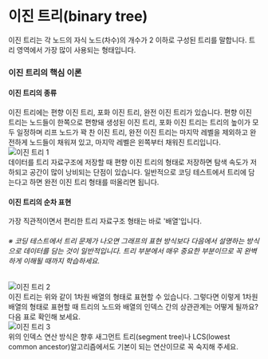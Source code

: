 # 이진 트리(binary tree)
이진 트리는 각 노드의 자식 노드(차수)의 개수가 2 이하로 구성된 트리를 말합니다. 
트리 영역에서 가장 많이 사용되는 형태입니다.

### 이진 트리의 핵심 이론
#### 이진 트리의 종류
이진 트리에는 편향 이진 트리, 포화 이진 트리, 완전 이진 트리가 있습니다. 
편향 이진 트리는 노드들이 한쪽으로 편향돼 생성된 이진 트리, 포화 이진 트리는 
트리의 높이가 모두 일정하며 리프 노드가 꽉 찬 이진 트리, 완전 이진 트리는 
마지막 레벨을 제외하고 완전하게 노드들이 채워져 있고, 마지막 레벨은 왼쪽부터 
채워진 트리입니다.  
![이진 트리 1](https://github.com/leesulgi66/Algorithm/assets/107823688/9b752caa-3854-4e5e-b174-31348ab85989)  
데이터를 트리 자료구조에 저장할 때 편향 이진 트리의 형태로 저장하면 탐색 
속도가 저하되고 공간이 많이 낭비되는 단점이 있습니다. 일반적으로 코딩 테스트에서 
트리에 담는다고 하면 완전 이진 트리 형태를 떠올리면 됩니다.

#### 이진 트리의 순차 표현
가장 직관적이면서 편리한 트리 자료구조 형태는 바로 '배열'입니다.  
###### ※ 코딩 테스트에서 트리 문제가 나오면 그래프의 표현 방식보다 다음에서 설명하는 방식으로 데이터를 담는 것이 일반적입니다. 트리 부분에서 매우 중요한 부분이므로 꼭 완벽하게 이해될 때까지 학습하세요.
![이진 트리 2](https://github.com/leesulgi66/Algorithm/assets/107823688/0445cc0b-c532-44ff-9380-db3c114ce5f6)  
이진 트리는 위와 같이 1차원 배열의 형태로 표현할 수 있습니다. 그렇다면 이렇게 
1차원 배열의 형태로 표현할 때 트리의 노드와 배열의 인덱스 간의 상관관계는 어떻게 될까요? 
다음 표로 확인해 보세요.  
![이진 트리 3](https://github.com/leesulgi66/Algorithm/assets/107823688/89933f9f-0db6-4554-b308-f7ebd0590ad4)  
위의 인덱스 연산 방식은 향후 새그먼트 트리(segment tree)나 LCS(lowest common ancestor)알고리즘에서도 
기본이 되는 연산이므로 꼭 숙지해 주세요.